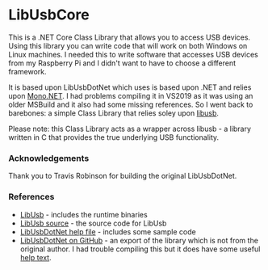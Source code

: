 # LibUsbCore
This is a .NET Core Class Library that allows you to access USB devices.
Using this library you can write code that will work on both Windows on Linux machines. I needed this to write software that accesses USB devices from my Raspberry Pi and I didn't want to have to choose a different framework.

It is based upon LibUsbDotNet which uses is based upon .NET and relies upon [Mono.NET](https://www.mono-project.com/). I had problems compiling it in VS2019 as it was using an older MSBuild and it also had some missing references. So I went back to barebones: a simple Class Library that relies soley upon [libusb](https://libusb.info/).

Please note: this Class Library acts as a wrapper across libusb - a library written in C that provides the true underlying USB functionality. 

### Acknowledgements
Thank you to Travis Robinson for building the original LibUsbDotNet.

### References
- [LibUsb](https://libusb.info/) - includes the runtime binaries
- [LibUsb source](https://github.com/libusb/libusb) - the source code for LibUsb
- [LibUsbDotNet help file](http://libusbdotnet.sourceforge.net/V2/Index.html) - includes some sample code
- [LibUsbDotNet on GitHub](https://github.com/LibUsbDotNet/LibUsbDotNet) - an export of the library which is not from the original author. I had trouble compiling this but it does have some useful [help text](https://github.com/LibUsbDotNet/LibUsbDotNet/blob/master/README.md).

